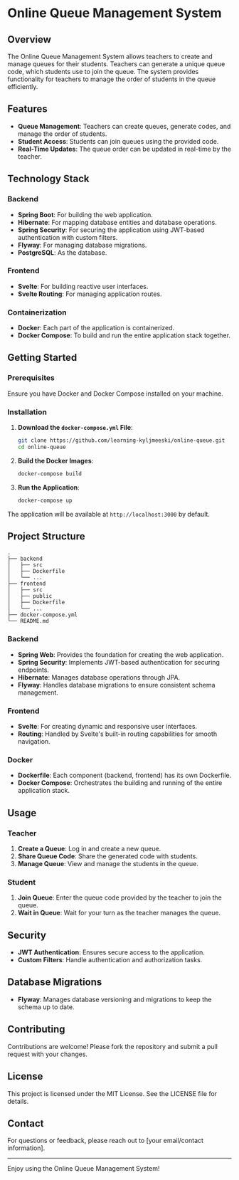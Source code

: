 # Online Queue Management System

## Overview

The Online Queue Management System allows teachers to create and manage queues for their students. Teachers can generate a unique queue code, which students use to join the queue. The system provides functionality for teachers to manage the order of students in the queue efficiently.

## Features

- **Queue Management**: Teachers can create queues, generate codes, and manage the order of students.
- **Student Access**: Students can join queues using the provided code.
- **Real-Time Updates**: The queue order can be updated in real-time by the teacher.

## Technology Stack

### Backend

- **Spring Boot**: For building the web application.
- **Hibernate**: For mapping database entities and database operations.
- **Spring Security**: For securing the application using JWT-based authentication with custom filters.
- **Flyway**: For managing database migrations.
- **PostgreSQL**: As the database.

### Frontend

- **Svelte**: For building reactive user interfaces.
- **Svelte Routing**: For managing application routes.

### Containerization

- **Docker**: Each part of the application is containerized.
- **Docker Compose**: To build and run the entire application stack together.

## Getting Started

### Prerequisites

Ensure you have Docker and Docker Compose installed on your machine.

### Installation

1. **Download the `docker-compose.yml` File**:
   ```bash
   git clone https://github.com/learning-kyljmeeski/online-queue.git
   cd online-queue
   ```

2. **Build the Docker Images**:
   ```bash
   docker-compose build
   ```

3. **Run the Application**:
   ```bash
   docker-compose up
   ```

The application will be available at `http://localhost:3000` by default.

## Project Structure

```plaintext
.
├── backend
│   ├── src
│   ├── Dockerfile
│   └── ...
├── frontend
│   ├── src
│   ├── public
│   ├── Dockerfile
│   └── ...
├── docker-compose.yml
└── README.md
```

### Backend

- **Spring Web**: Provides the foundation for creating the web application.
- **Spring Security**: Implements JWT-based authentication for securing endpoints.
- **Hibernate**: Manages database operations through JPA.
- **Flyway**: Handles database migrations to ensure consistent schema management.

### Frontend

- **Svelte**: For creating dynamic and responsive user interfaces.
- **Routing**: Handled by Svelte's built-in routing capabilities for smooth navigation.

### Docker

- **Dockerfile**: Each component (backend, frontend) has its own Dockerfile.
- **Docker Compose**: Orchestrates the building and running of the entire application stack.

## Usage

### Teacher

1. **Create a Queue**: Log in and create a new queue.
2. **Share Queue Code**: Share the generated code with students.
3. **Manage Queue**: View and manage the students in the queue.

### Student

1. **Join Queue**: Enter the queue code provided by the teacher to join the queue.
2. **Wait in Queue**: Wait for your turn as the teacher manages the queue.

## Security

- **JWT Authentication**: Ensures secure access to the application.
- **Custom Filters**: Handle authentication and authorization tasks.

## Database Migrations

- **Flyway**: Manages database versioning and migrations to keep the schema up to date.

## Contributing

Contributions are welcome! Please fork the repository and submit a pull request with your changes.

## License

This project is licensed under the MIT License. See the LICENSE file for details.

## Contact

For questions or feedback, please reach out to [your email/contact information].

---

Enjoy using the Online Queue Management System!

